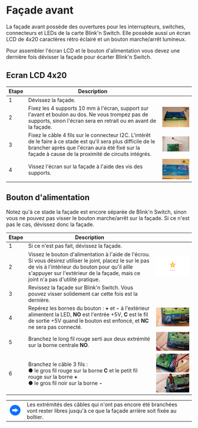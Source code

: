 # Façade avant<A id="a28"></A>

La façade avant possède des ouvertures pour les interrupteurs, switches, connecteurs et LEDs de la carte Blink'n Switch.
Elle possède aussi un écran LCD de 4x20 caractères rétro éclairé et un bouton marche/arrêt lumineux.

Pour assembler l'écran LCD et le bouton d'alimentation vous devez une dernière fois dévisser la façade pour écarter Blink'n Switch.

## Ecran LCD 4x20<A id="a29"></A>

| Etape | Description                                                  |                                                           |
| ----- | ------------------------------------------------------------ | --------------------------------------------------------: |
| 1     | Dévissez la façade.                                          |                                                           |
| 2     | Fixez les 4 supports 10 mm à l'écran, support sur l'avant et boulon au dos. Ne vous trompez pas de supports, sinon l'écran sera en retrait ou en avant de la façade. |          <img src="Pictures/070.jpg" style="zoom:33%;" /> |
| 3     | Fixez le câble 4 fils sur le connecteur I2C. L'intérêt de le faire à ce stade est qu'il sera plus difficile de le brancher après que l'écran aura été fixé sur la façade à cause de la proximité de circuits intégrés. | <img src="Pictures/70A-lcdcable.jpg" style="zoom:33%;" /> |
| 4     | Vissez l'écran sur la façade à l'aide des vis des supports.  |          <img src="Pictures/071.jpg" style="zoom:33%;" /> |

## Bouton d'alimentation<A id="a30"></A>

Notez qu'à ce stade la façade est encore séparée de Blink'n Switch, sinon vous ne pouvez pas visser le bouton marche/arrêt sur la façade. 
Si ce n'est pas le cas, dévissez donc la façade.

| Etape | Description                                                                     |                                                                              |
| ------| ------------------------------------------------------------------------------- | ---------------------------------------------------------------------------- |
| 1     | Si ce n'est pas fait, dévissez la façade.                                       |                                                                              |
| 2     | Vissez le bouton d'alimentation à l'aide de l'écrou. Si vous désirez utiliser le joint, placez le sur le pas de vis à l'intérieur du bouton pour qu'il aille s'appuyer sur l'extérieur de la façade, mais ce joint n'a pas d'utilité pratique. | <img src="Pictures/TODO.png" style="zoom:50%;" />            |
| 3     | Revissez la façade sur Blink'n Switch. Vous pouvez visser solidement car cette fois est la dernière.                       |                                                                              |
| 4     | Repérez les bornes du bouton : **+** et **-** à l'extérieur alimentent la LED, **NO** est l'entrée +5V, **C** est le fil de sortie +5V quand le bouton est enfoncé, et **NC** ne sera pas connecté. | <img src="Pictures/072-pwrbtn.jpg" alt="Bornes bouton ON/OFF" style="zoom:50%;" /> |
| 5     | Branchez le long fil rouge serti aux deux extrémité sur la borne centrale **NO**. | <img src="Pictures/072-mainvcc.jpg" alt="Cable borne NO" style="zoom:50%;" /> |
| 6     | Branchez le câble 3 fils :<br />● le gros fil rouge sur la borne **C** et le petit fil rouge sur la borne **+**<br />● le gros fil noir sur la borne **-** | <img src="Pictures/072-vcc.jpg" alt="Fils rouges" style="zoom:50%;" /><br /><img src="Pictures/072-gnd.jpg" alt="Fil noir" style="zoom:50%;" /> |

<TABLE><TR><TD><img src="Pictures/thisway.png" alt="Conseil" width="75px" /></TD><TD>
Les extrémités des câbles qui n'ont pas encore été branchées vont rester libres jusqu'à ce que la façade arrière soit
fixée au boîtier.
</TD></TR></TABLE>
